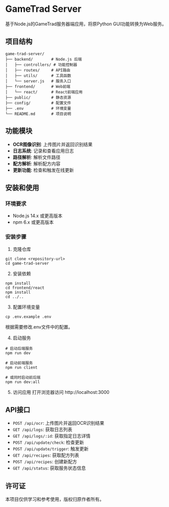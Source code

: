 # GameTrad Server

基于Node.js的GameTrad服务器端应用，将原Python GUI功能转换为Web服务。

## 项目结构

```
game-trad-server/
├── backend/        # Node.js 后端
│   ├── controllers/ # 功能控制器
│   ├── routes/     # API路由
│   ├── utils/      # 工具函数
│   └── server.js   # 服务入口
├── frontend/       # Web前端
│   └── react/      # React前端应用
├── public/         # 静态资源
├── config/         # 配置文件
├── .env            # 环境变量
└── README.md       # 项目说明
```

## 功能模块

- **OCR图像识别**: 上传图片并返回识别结果
- **日志系统**: 记录和查看应用日志
- **路径解析**: 解析文件路径
- **配方解析**: 解析配方内容
- **更新功能**: 检查和触发在线更新

## 安装和使用

### 环境要求
- Node.js 14.x 或更高版本
- npm 6.x 或更高版本

### 安装步骤

1. 克隆仓库
```
git clone <repository-url>
cd game-trad-server
```

2. 安装依赖
```
npm install
cd frontend/react
npm install
cd ../..
```

3. 配置环境变量
```
cp .env.example .env
```
根据需要修改.env文件中的配置。

4. 启动服务
```
# 启动后端服务
npm run dev

# 启动前端服务
npm run client

# 或同时启动前后端
npm run dev:all
```

5. 访问应用
打开浏览器访问 http://localhost:3000

## API接口

- `POST /api/ocr`: 上传图片并返回OCR识别结果
- `GET /api/logs`: 获取日志列表
- `GET /api/logs/:id`: 获取指定日志详情
- `POST /api/update/check`: 检查更新
- `POST /api/update/trigger`: 触发更新
- `GET /api/recipes`: 获取配方列表
- `POST /api/recipes`: 创建新配方
- `GET /api/status`: 获取服务状态信息

## 许可证

本项目仅供学习和参考使用，版权归原作者所有。 